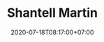 ---
title     : "Shantell Martin"
thumbnail : "shantell-martin"
address   : "https://shantellmartin.art"
sitemap   : false
date      : 2020-07-18T08:17:00+07:00
---